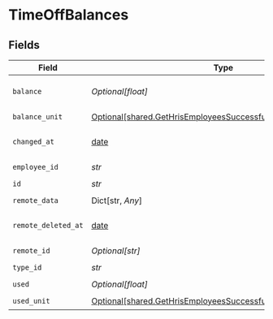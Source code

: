 # TimeOffBalances


## Fields

| Field                                                                                                                                  | Type                                                                                                                                   | Required                                                                                                                               | Description                                                                                                                            |
| -------------------------------------------------------------------------------------------------------------------------------------- | -------------------------------------------------------------------------------------------------------------------------------------- | -------------------------------------------------------------------------------------------------------------------------------------- | -------------------------------------------------------------------------------------------------------------------------------------- |
| `balance`                                                                                                                              | *Optional[float]*                                                                                                                      | :heavy_check_mark:                                                                                                                     | The amount time available to the employee.                                                                                             |
| `balance_unit`                                                                                                                         | [Optional[shared.GetHrisEmployeesSuccessfulResponseBalanceUnit]](../../models/shared/gethrisemployeessuccessfulresponsebalanceunit.md) | :heavy_check_mark:                                                                                                                     | N/A                                                                                                                                    |
| `changed_at`                                                                                                                           | [date](https://docs.python.org/3/library/datetime.html#date-objects)                                                                   | :heavy_check_mark:                                                                                                                     | YYYY-MM-DDTHH:mm:ss.sssZ<br/><br/>[](https://developer.mozilla.org/en-US/docs/Web/JavaScript/Reference/Global_Objects/Date/toISOString) |
| `employee_id`                                                                                                                          | *str*                                                                                                                                  | :heavy_check_mark:                                                                                                                     | N/A                                                                                                                                    |
| `id`                                                                                                                                   | *str*                                                                                                                                  | :heavy_check_mark:                                                                                                                     | N/A                                                                                                                                    |
| `remote_data`                                                                                                                          | Dict[str, *Any*]                                                                                                                       | :heavy_check_mark:                                                                                                                     | N/A                                                                                                                                    |
| `remote_deleted_at`                                                                                                                    | [date](https://docs.python.org/3/library/datetime.html#date-objects)                                                                   | :heavy_check_mark:                                                                                                                     | YYYY-MM-DDTHH:mm:ss.sssZ<br/><br/>[](https://developer.mozilla.org/en-US/docs/Web/JavaScript/Reference/Global_Objects/Date/toISOString) |
| `remote_id`                                                                                                                            | *Optional[str]*                                                                                                                        | :heavy_check_mark:                                                                                                                     | N/A                                                                                                                                    |
| `type_id`                                                                                                                              | *str*                                                                                                                                  | :heavy_check_mark:                                                                                                                     | N/A                                                                                                                                    |
| `used`                                                                                                                                 | *Optional[float]*                                                                                                                      | :heavy_check_mark:                                                                                                                     | N/A                                                                                                                                    |
| `used_unit`                                                                                                                            | [Optional[shared.GetHrisEmployeesSuccessfulResponseUsedUnit]](../../models/shared/gethrisemployeessuccessfulresponseusedunit.md)       | :heavy_check_mark:                                                                                                                     | N/A                                                                                                                                    |